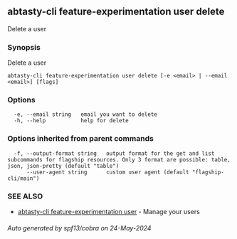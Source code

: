 ## abtasty-cli feature-experimentation user delete

Delete a user

### Synopsis

Delete a user

```
abtasty-cli feature-experimentation user delete [-e <email> | --email <email>] [flags]
```

### Options

```
  -e, --email string   email you want to delete
  -h, --help           help for delete
```

### Options inherited from parent commands

```
  -f, --output-format string   output format for the get and list subcommands for flagship resources. Only 3 format are possible: table, json, json-pretty (default "table")
      --user-agent string      custom user agent (default "flagship-cli/main")
```

### SEE ALSO

* [abtasty-cli feature-experimentation user](abtasty-cli_feature-experimentation_user.md)	 - Manage your users

###### Auto generated by spf13/cobra on 24-May-2024

